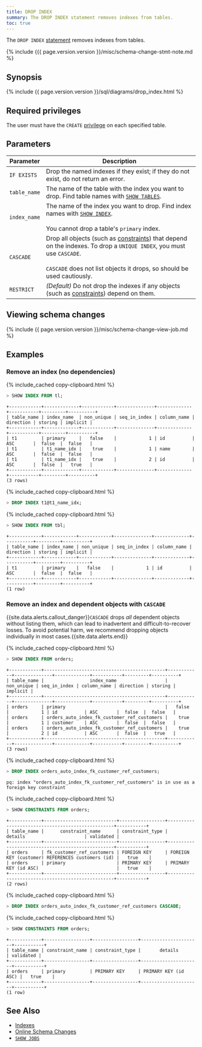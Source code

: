 ```yaml
---
title: DROP INDEX
summary: The DROP INDEX statement removes indexes from tables.
toc: true
---
```


The `DROP INDEX` [statement](sql-statements.html) removes indexes from tables.

{% include {{{ page.version.version }}/misc/schema-change-stmt-note.md %}

## Synopsis

<section>{% include {{ page.version.version }}/sql/diagrams/drop_index.html %}</section>

## Required privileges

The user must have the `CREATE` [privilege](authorization.html#assign-privileges) on each specified table.

## Parameters

 Parameter | Description
-----------|-------------
 `IF EXISTS`	| Drop the named indexes if they exist; if they do not exist, do not return an error.
 `table_name`	| The name of the table with the index you want to drop. Find table names with [`SHOW TABLES`](show-tables.html).
 `index_name`	| The name of the index you want to drop. Find index names with [`SHOW INDEX`](show-index.html).<br/><br/>You cannot drop a table's `primary` index.
 `CASCADE`	| Drop all objects (such as [constraints](constraints.html)) that depend on the indexes. To drop a `UNIQUE INDEX`, you must use `CASCADE`.<br><br>`CASCADE` does not list objects it drops, so should be used cautiously.
 `RESTRICT`	| _(Default)_ Do not drop the indexes if any objects (such as [constraints](constraints.html)) depend on them.

## Viewing schema changes

{% include {{ page.version.version }}/misc/schema-change-view-job.md %}

## Examples

### Remove an index (no dependencies)

{% include_cached copy-clipboard.html %}
~~~ sql
> SHOW INDEX FROM tl;
~~~

~~~
+------------+-------------+------------+--------------+-------------+-----------+---------+----------+
| table_name | index_name  | non_unique | seq_in_index | column_name | direction | storing | implicit |
+------------+-------------+------------+--------------+-------------+-----------+---------+----------+
| t1         | primary     |   false    |            1 | id          | ASC       |  false  |  false   |
| t1         | t1_name_idx |    true    |            1 | name        | ASC       |  false  |  false   |
| t1         | t1_name_idx |    true    |            2 | id          | ASC       |  false  |   true   |
+------------+-------------+------------+--------------+-------------+-----------+---------+----------+
(3 rows)
~~~

{% include_cached copy-clipboard.html %}
~~~ sql
> DROP INDEX t1@t1_name_idx;
~~~

{% include_cached copy-clipboard.html %}
~~~ sql
> SHOW INDEX FROM tbl;
~~~

~~~
+------------+------------+------------+--------------+-------------+-----------+---------+----------+
| table_name | index_name | non_unique | seq_in_index | column_name | direction | storing | implicit |
+------------+------------+------------+--------------+-------------+-----------+---------+----------+
| t1         | primary    |   false    |            1 | id          | ASC       |  false  |  false   |
+------------+------------+------------+--------------+-------------+-----------+---------+----------+
(1 row)
~~~

### Remove an index and dependent objects with `CASCADE`

{{site.data.alerts.callout_danger}}<code>CASCADE</code> drops <em>all</em> dependent objects without listing them, which can lead to inadvertent and difficult-to-recover losses. To avoid potential harm, we recommend dropping objects individually in most cases.{{site.data.alerts.end}}

{% include_cached copy-clipboard.html %}
~~~ sql
> SHOW INDEX FROM orders;
~~~

~~~
+------------+---------------------------------------------+------------+--------------+-------------+-----------+---------+----------+
| table_name |                 index_name                  | non_unique | seq_in_index | column_name | direction | storing | implicit |
+------------+---------------------------------------------+------------+--------------+-------------+-----------+---------+----------+
| orders     | primary                                     |   false    |            1 | id          | ASC       |  false  |  false   |
| orders     | orders_auto_index_fk_customer_ref_customers |    true    |            1 | customer    | ASC       |  false  |  false   |
| orders     | orders_auto_index_fk_customer_ref_customers |    true    |            2 | id          | ASC       |  false  |   true   |
+------------+---------------------------------------------+------------+--------------+-------------+-----------+---------+----------+
(3 rows)
~~~

{% include_cached copy-clipboard.html %}
~~~ sql
> DROP INDEX orders_auto_index_fk_customer_ref_customers;
~~~

~~~
pq: index "orders_auto_index_fk_customer_ref_customers" is in use as a foreign key constraint
~~~

{% include_cached copy-clipboard.html %}
~~~ sql
> SHOW CONSTRAINTS FROM orders;
~~~

~~~
+------------+---------------------------+-----------------+--------------------------------------------------+-----------+
| table_name |      constraint_name      | constraint_type |                     details                      | validated |
+------------+---------------------------+-----------------+--------------------------------------------------+-----------+
| orders     | fk_customer_ref_customers | FOREIGN KEY     | FOREIGN KEY (customer) REFERENCES customers (id) |   true    |
| orders     | primary                   | PRIMARY KEY     | PRIMARY KEY (id ASC)                             |   true    |
+------------+---------------------------+-----------------+--------------------------------------------------+-----------+
(2 rows)
~~~

{% include_cached copy-clipboard.html %}
~~~ sql
> DROP INDEX orders_auto_index_fk_customer_ref_customers CASCADE;
~~~

{% include_cached copy-clipboard.html %}
~~~ sql
> SHOW CONSTRAINTS FROM orders;
~~~

~~~
+------------+-----------------+-----------------+----------------------+-----------+
| table_name | constraint_name | constraint_type |       details        | validated |
+------------+-----------------+-----------------+----------------------+-----------+
| orders     | primary         | PRIMARY KEY     | PRIMARY KEY (id ASC) |   true    |
+------------+-----------------+-----------------+----------------------+-----------+
(1 row)
~~~

## See Also

- [Indexes](indexes.html)
- [Online Schema Changes](online-schema-changes.html)
- [`SHOW JOBS`](show-jobs.html)

